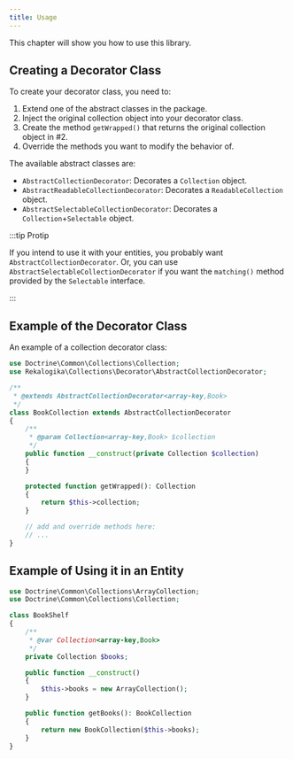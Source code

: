 ```yaml
---
title: Usage
---
```


This chapter will show you how to use this library.

## Creating a Decorator Class

To create your decorator class, you need to:

1. Extend one of the abstract classes in the package.
2. Inject the original collection object into your decorator class.
3. Create the method `getWrapped()` that returns the original collection object
   in #2.
4. Override the methods you want to modify the behavior of.

The available abstract classes are:

* `AbstractCollectionDecorator`: Decorates a `Collection` object.
* `AbstractReadableCollectionDecorator`: Decorates a `ReadableCollection`
  object.
* `AbstractSelectableCollectionDecorator`: Decorates a `Collection`+`Selectable`
  object.

:::tip Protip

If you intend to use it with your entities, you probably want
`AbstractCollectionDecorator`. Or, you can use
`AbstractSelectableCollectionDecorator` if you want the `matching()` method
provided by the `Selectable` interface.

:::

## Example of the Decorator Class

An example of a collection decorator class:

```php
use Doctrine\Common\Collections\Collection;
use Rekalogika\Collections\Decorator\AbstractCollectionDecorator;

/**
 * @extends AbstractCollectionDecorator<array-key,Book>
 */
class BookCollection extends AbstractCollectionDecorator
{
    /**
     * @param Collection<array-key,Book> $collection
     */
    public function __construct(private Collection $collection)
    {
    }

    protected function getWrapped(): Collection
    {
        return $this->collection;
    }

    // add and override methods here:
    // ...
}
```

## Example of Using it in an Entity

```php
use Doctrine\Common\Collections\ArrayCollection;
use Doctrine\Common\Collections\Collection;

class BookShelf
{
    /**
     * @var Collection<array-key,Book>
     */
    private Collection $books;

    public function __construct()
    {
        $this->books = new ArrayCollection();
    }

    public function getBooks(): BookCollection
    {
        return new BookCollection($this->books);
    }
}
```